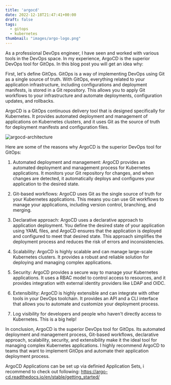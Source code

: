 ```yaml
---
title: 'argocd'
date: 2022-12-18T21:47:41+00:00
draft: false
tags:
  - gitops 
  - kubernetes
thumbnail: "images/argo-logo.png"
---
```

As a professional DevOps engineer, I have seen and worked with various tools in the DevOps space. In my experience, ArgoCD is the superior DevOps tool for GitOps. In this blog post you will get an idea why:

First, let's define GitOps. GitOps is a way of implementing DevOps using Git as a single source of truth. With GitOps, everything related to your application infrastructure, including configurations and deployment manifests, is stored in a Git repository. This allows you to apply Git workflows to your infrastructure and automate deployments, configuration updates, and rollbacks.


ArgoCD is a GitOps continuous delivery tool that is designed specifically for Kubernetes. It provides automated deployment and management of applications on Kubernetes clusters, and it uses Git as the source of truth for deployment manifests and configuration files.


![argocd-architecture](https://argo-cd.readthedocs.io/en/stable/assets/argocd_architecture.png)


Here are some of the reasons why ArgoCD is the superior DevOps tool for GitOps:

  1. Automated deployment and management: ArgoCD provides an automated deployment and management process for Kubernetes applications. It monitors your Git repository for changes, and when changes are detected, it automatically deploys and configures your application to the desired state.

  2. Git-based workflows: ArgoCD uses Git as the single source of truth for your Kubernetes applications. This means you can use Git workflows to manage your applications, including version control, branching, and merging.

  3. Declarative approach: ArgoCD uses a declarative approach to application deployment. You define the desired state of your application using YAML files, and ArgoCD ensures that the application is deployed and configured to meet that desired state. This approach simplifies the deployment process and reduces the risk of errors and inconsistencies.

  4. Scalability: ArgoCD is highly scalable and can manage large-scale Kubernetes clusters. It provides a robust and reliable solution for deploying and managing complex applications.

  5. Security: ArgoCD provides a secure way to manage your Kubernetes applications. It uses a RBAC model to control access to resources, and it provides integration with external identity providers like LDAP and OIDC.

  6. Extensibility: ArgoCD is highly extensible and can integrate with other tools in your DevOps toolchain. It provides an API and a CLI interface that allows you to automate and customize your deployment process.

  7. Log visibility for developers and people who haven't directly access to Kubernetes. This is a big help!

In conclusion, ArgoCD is the superior DevOps tool for GitOps. Its automated deployment and management process, Git-based workflows, declarative approach, scalability, security, and extensibility make it the ideal tool for managing complex Kubernetes applications. I highly recommend ArgoCD to teams that want to implement GitOps and automate their application deployment process.

ArgoCD Applications can be set up via definied Application Sets, i recommend to check out following:
https://argo-cd.readthedocs.io/en/stable/getting_started/
